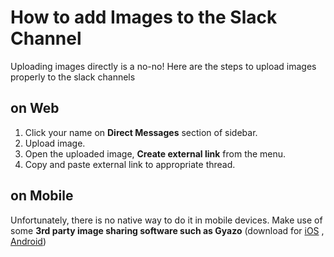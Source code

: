 # How to add Images to the Slack Channel
Uploading images directly is a no-no! Here are the steps to upload images properly to the slack channels
## on Web
1. Click your name on **Direct Messages** section of sidebar.
2. Upload image.
3. Open the uploaded image, **Create external link** from the menu.
4. Copy and paste external link to appropriate thread.
## on Mobile
Unfortunately, there is no native way to do it in mobile devices. Make use of some **3rd party image sharing software such as Gyazo** (download for [iOS](https://itunes.apple.com/us/app/gyazo-camera/id625725292?mt=8) , [Android](https://play.google.com/store/apps/details?id=com.notainc.gyazo&hl=en_GB)) 
